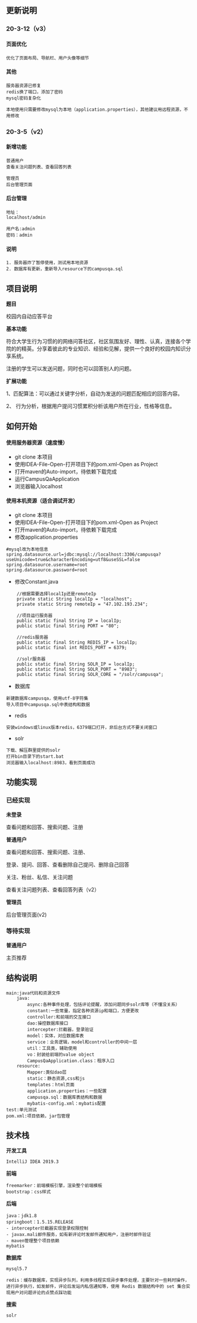 

















## 更新说明

### 20-3-12（v3）

#### 页面优化

```
优化了页面布局、导航栏、用户头像等细节
```

#### 其他

```
服务器资源已修复
redis换了端口，添加了密码
mysql密码复杂化

本地使用只需要修改mysql为本地（application.properties），其他建议用远程资源，不用修改
```



### 20-3-5（v2）

#### 新增功能

```
普通用户
查看关注问题列表、查看回答列表

管理员
后台管理页面
```

#### 后台管理

```
地址：
localhost/admin

用户名:admin
密码：admin
```

#### 说明

```
1. 服务器炸了暂停使用，测试用本地资源
2. 数据库有更新，重新导入resource下的campusqa.sql
```



## 项目说明

**题目**

校园内自动应答平台

**基本功能**

符合大学生行为习惯的的网络问答社区，社区氛围友好、理性、认真，连接各个学院的的精英。分享着彼此的专业知识、经验和见解，提供一个良好的校园内知识分享系统。

注册的学生可以发送问题，同时也可以回答别人的问题。

**扩展功能**

1、匹配算法：可以通过关键字分析，自动为发送的问题匹配相应的回答内容。

2、 行为分析，根据用户提问习惯累积分析该用户所在行业，性格等信息。

## 如何开始

#### 使用服务器资源（速度慢）

- git clone 本项目
- 使用IDEA-File-Open-打开项目下的pom.xml-Open as Project
- 打开maven的Auto-import，待依赖下载完成
- 运行CampusQaApplication
- 浏览器输入localhost

#### 使用本机资源（适合调试开发）

- git clone 本项目
- 使用IDEA-File-Open-打开项目下的pom.xml-Open as Project
- 打开maven的Auto-import，待依赖下载完成
- 修改application.properties

```
#mysql改为本地信息
spring.datasource.url=jdbc:mysql://localhost:3306/campusqa?useUnicode=true&characterEncoding=utf8&useSSL=false
spring.datasource.username=root
spring.datasource.password=root
```

- 修改Constant.java

```
    //根据需要选择localIp还是remoteIp
    private static String localIp = "localhost";
    private static String remoteIp = "47.102.193.234";

    //项目运行服务器
    public static final String IP = localIp;
    public static final String PORT = "80";

    //redis服务器
    public static final String REDIS_IP = localIp;
    public static final int REDIS_PORT = 6379;

    //solr服务器
    public static final String SOLR_IP = localIp;
    public static final String SOLR_PORT = "8983";
    public static final String SOLR_CORE = "/solr/campusqa";
```

- 数据库

```
新建数据库campusqa，使用utf-8字符集
导入项目中campusqa.sql中表结构和数据
```

- redis

```
安装windows或linux版本redis，6379端口打开，非后台方式不要关闭窗口
```

- solr

```
下载、解压群里提供的solr
打开bin目录下的start.bat
浏览器输入localhost:8983，看到页面成功
```

## 功能实现

### **已经实现**

**未登录**

查看问题和回答、搜索问题、注册

**普通用户**

查看问题和回答、搜索问题、注册、

登录、提问、回答、查看删除自己提问、删除自己回答

关注、粉丝、私信、关注问题

查看关注问题列表、查看回答列表（v2）

**管理员**

后台管理页面(v2)

### **等待实现**

**普通用户**

主页推荐

## 结构说明

```
main:java代码和资源文件
	java:
		async:各种事件处理，包括评论提醒，添加问题同步solr库等（不懂没关系）
		constant:一些常量，指定各种资源ip和端口，方便更改
		controller:和前端的交互接口
		dao:操控数据库接口
		intercepter:拦截器，登录验证
		model：实体，对应数据库表
		service：业务逻辑，model和controller的中间一层
		util：工具类，辅助使用
		vo：封装给前端的value object
		CampusQaApplication.class：程序入口
	resource:
		Mapper:类似dao层
		static：静态资源,css和js
		templates：html页面
		application.properties：一些配置
		campusqa.sql：数据库表结构和数据
		mybatis-config.xml：mybatis配置
test:单元测试
pom.xml:项目依赖，jar包管理
```



## **技术栈**

**开发工具**

```
IntelliJ IDEA 2019.3
```

**前端**

```
freemarker：前端模板引擎，渲染整个前端模板
bootstrap：css样式
```

**后端**

```
java：jdk1.8
springboot：1.5.15.RELEASE
- intercepter拦截器实现登录权限控制
- javax.mali邮件服务，如有新评论时发邮件通知用户，注册时邮件验证
- maven管理整个项目依赖
mybatis
```

**数据库**

```
mysql5.7

redis：缓存数据库，实现异步队列，利用多线程实现异步事件处理，主要针对一些耗时操作，进行异步执行，如发邮件，评论后发站内私信通知等，使用 Redis 数据结构中的 set 集合实现用户对问题评论的点赞点踩功能
```

**搜索**

```
solr
```









